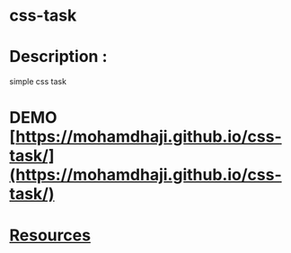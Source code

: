# css-task

# Description : 
simple css task 

# DEMO [https://mohamdhaji.github.io/css-task/](https://mohamdhaji.github.io/css-task/)

# [Resources](https://classroom.google.com/c/MTgxOTEwNDk3NTA5/a/MTg2ODY4NzA3MDYw/details)
